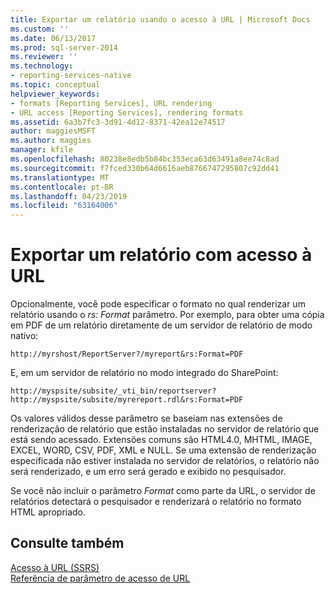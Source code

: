 ```yaml
---
title: Exportar um relatório usando o acesso à URL | Microsoft Docs
ms.custom: ''
ms.date: 06/13/2017
ms.prod: sql-server-2014
ms.reviewer: ''
ms.technology:
- reporting-services-native
ms.topic: conceptual
helpviewer_keywords:
- formats [Reporting Services], URL rendering
- URL access [Reporting Services], rendering formats
ms.assetid: 6a3b7fc3-3d91-4d12-8371-42ea12e74517
author: maggiesMSFT
ms.author: maggies
manager: kfile
ms.openlocfilehash: 80238e8edb5b84bc353eca63d63491a8ee74c8ad
ms.sourcegitcommit: f7fced330b64d6616aeb8766747295807c92dd41
ms.translationtype: MT
ms.contentlocale: pt-BR
ms.lasthandoff: 04/23/2019
ms.locfileid: "63164006"
---
```

# <a name="export-a-report-using-url-access"></a>Exportar um relatório com acesso à URL
  Opcionalmente, você pode especificar o formato no qual renderizar um relatório usando o *rs: Format* parâmetro. Por exemplo, para obter uma cópia em PDF de um relatório diretamente de um servidor de relatório de modo nativo:  
  
```  
http://myrshost/ReportServer?/myreport&rs:Format=PDF  
```  
  
 E, em um servidor de relatório no modo integrado do SharePoint:  
  
```  
http://myspsite/subsite/_vti_bin/reportserver?http://myspsite/subsite/myrereport.rdl&rs:Format=PDF  
```  
  
 Os valores válidos desse parâmetro se baseiam nas extensões de renderização de relatório que estão instaladas no servidor de relatório que está sendo acessado. Extensões comuns são HTML4.0, MHTML, IMAGE, EXCEL, WORD, CSV, PDF, XML e NULL. Se uma extensão de renderização especificada não estiver instalada no servidor de relatórios, o relatório não será renderizado, e um erro será gerado e exibido no pesquisador.  
  
 Se você não incluir o parâmetro *Format* como parte da URL, o servidor de relatórios detectará o pesquisador e renderizará o relatório no formato HTML apropriado.  
  
## <a name="see-also"></a>Consulte também  
 [Acesso à URL &#40;SSRS&#41;](url-access-ssrs.md)   
 [Referência de parâmetro de acesso de URL](url-access-parameter-reference.md)  
  
  
